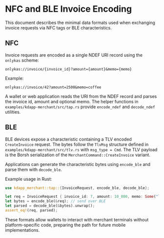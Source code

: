 # NFC and BLE Invoice Encoding

This document describes the minimal data formats used when exchanging
invoice requests via NFC tags or BLE characteristics.

## NFC

Invoice requests are encoded as a single NDEF URI record using the
`onlykas` scheme:

```
onlykas://invoice/{invoice_id}?amount={amount}&memo={memo}
```

Example:

```
onlykas://invoice/42?amount=2500&memo=coffee
```

A wallet or web application reads the URI from the NDEF record and
parses the invoice id, amount and optional memo. The helper functions in
`examples/kdapp-merchant/src/tap.rs` provide `encode_ndef` and
`decode_ndef` utilities.

## BLE

BLE devices expose a characteristic containing a TLV encoded
`CreateInvoice` request. The bytes follow the `TlvMsg` structure defined
in `examples/kdapp-merchant/src/tlv.rs` with `msg_type = Cmd`. The TLV
payload is the Borsh serialization of the
`MerchantCommand::CreateInvoice` variant.

Applications can generate the characteristic bytes using
`encode_ble` and parse them with `decode_ble`.

Example usage in Rust:

```rust
use kdapp_merchant::tap::{InvoiceRequest, encode_ble, decode_ble};

let req = InvoiceRequest { invoice_id: 7, amount: 10_000, memo: Some("latte".into()) };
let bytes = encode_ble(&req); // send over BLE
let parsed = decode_ble(&bytes).unwrap();
assert_eq!(req, parsed);
```

These formats allow wallets to interact with merchant terminals without
platform-specific code, preparing the path for future mobile
implementations.
